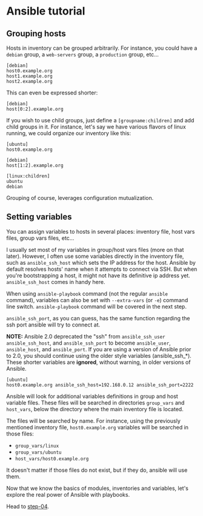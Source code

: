 Ansible tutorial
================

Grouping hosts
--------------

Hosts in inventory can be grouped arbitrarily. For instance, you could have a `debian` 
group, a `web-servers` group, a `production` group, etc...

```
[debian]
host0.example.org
host1.example.org
host2.example.org
```

This can even be expressed shorter:

```
[debian]
host[0:2].example.org
```

If you wish to use child groups, just define a `[groupname:children]` and add child 
groups in it.
For instance, let's say we have various flavors of linux running, we could organize 
our inventory like this:

```
[ubuntu]
host0.example.org

[debian]
host[1:2].example.org

[linux:children]
ubuntu
debian
```

Grouping of course, leverages configuration mutualization.

Setting variables
-----------------

You can assign variables to hosts in several places: inventory file, host vars
files, group vars files, etc...

I usually set most of my variables in group/host vars files (more on that later). 
However, I often use some variables directly in the inventory file, such as `ansible_ssh_host` 
which sets the IP address for the host. Ansible by default resolves hosts' name 
when it attempts to connect via SSH. But when you're bootstrapping a host, it might 
not have its definitive ip address yet. `ansible_ssh_host` comes in handy here.

When using `ansible-playbook` command (not the regular `ansible` command), variables
can also be set with `--extra-vars` (or `-e`) command line switch.
`ansible-playbook` command will be covered in the next step.

`ansible_ssh_port`, as you can guess, has the same function regarding the ssh port ansible 
will try to connect at.

**NOTE:** Ansible 2.0 deprecated the "ssh" from `ansible_ssh_user` `ansible_ssh_host`, and `ansible_ssh_port` to become `ansible_user`, `ansible_host`, and `ansible_port`. If you are using a version of Ansible prior to 2.0, you should continue using the older style variables (ansible_ssh_*). These shorter variables are **ignored**, without warning, in older versions of Ansible.

```
[ubuntu]
host0.example.org ansible_ssh_host=192.168.0.12 ansible_ssh_port=2222
```

Ansible will look for additional variables definitions in group and host variable 
files. These files will be searched in directories `group_vars` and `host_vars`, 
below the directory where the main inventory file is located.

The files will be searched by name. For instance, using the previously mentioned inventory file,
`host0.example.org` variables will be searched in those files:

- `group_vars/linux`
- `group_vars/ubuntu`
- `host_vars/host0.example.org`

It doesn't matter if those files do not exist, but if they do, ansible will use them.

Now that we know the basics of modules, inventories and variables, let's
explore the real power of Ansible with playbooks.

Head to [step-04](https://github.com/leucos/ansible-tuto/tree/master/step-04).